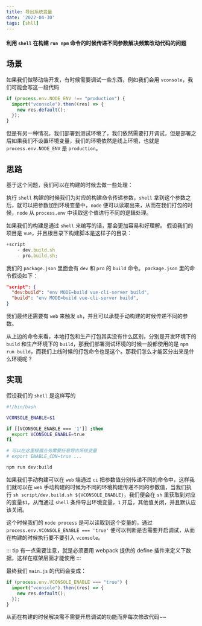 ```yaml
---
title: 导出系统变量
date: '2022-04-30'
tags: [shll]
---
```


#### 利用 `shell` 在构建 `run npm` 命令的时候传递不同参数解决频繁改动代码的问题

## 场景

如果我们做移动端开发，有时候需要调试一些东西，例如我们会用 `vconsole`，我们可能会写这一段代码

```js
if (process.env.NODE_ENV !== "production") {
  import("vconsole").then((res) => {
    new res.default();
  });
}
```

但是有另一种情况，我们部署到测试环境了，我们依然需要打开调试，但是部署之后如果我们不设置环境变量，我们的环境依然是线上环境，也就是 `process.env.NODE_ENV` 是 `production`。

## 思路

基于这个问题，我们可以在构建的时候去做一些处理：

执行 `shell` 构建的时候我们为对应的构建命令传递参数，`shell` 拿到这个参数之后，就可以把参数加到环境变量中，`node` 便可以读取出来，从而在我们打包的时候，`node` 从 `process.env` 中读取这个值进行不同的逻辑处理。

如果我们的构建是通过 `shell` 来编写的话，那会更加容易和好理解。
假设我们的项目是 `vue`，并且根目录下构建脚本是这样子的目录：

```js
+script 
    - dev.build.sh
    - pro.build.sh;
```

我们的 `package.json` 里面会有 `dev` 和 `pro` 的 `build` 命令。
`package.json` 里的命令假设如下：

```json
"script": {
  "dev:build": "env MODE=build vue-cli-server build",
  "build": "env MODE=build vue-cli-server build",
}
```

我们最终还需要有 `web` 来触发 `sh`，并且可以承载手动构建的时候传递不同的参数。

从上边的命令来看，本地打包和生产打包其实没有什么区别，分别是开发环境下的 `build` 和生产环境下的 `build`，那我们部署测试环境的时候一般都使用的是 `npm run build`，而我们上线时候的打包命令也是这个。那我们怎么才能区分出来是什么环境呢？

## 实现

假设我们的 `shell` 是这样写的

```sh
#!/bin/bash

VCONSOLE_ENABLE=$1

if [[VCONSOLE_ENABLE === '1']] ;then
  export VCONSOLE_ENABLE=true
fi

# 可以在这里根据业务需要任意导出系统变量
# export ENABLE_CDN=true ...

npm run dev:build
```

如果我们手动构建可以在 `web` 端通过 `ci` 把参数值分别传递不同的命令中，这样我们就可以在 `web` 手动构建的时候为不同的环境构建传递不同的参数值，当我们执行 `sh script/dev.build.sh ${VCONSOLE_ENABLE}`，我们便会在 `sh` 里获取到对应的变量`$1`，从而通过 `shell` 条件导出环境变量，`1` 开启，其他值关闭，并且默认应该关闭。

这个时候我们的 `node process` 是可以读取到这个变量的，通过 `process.env.VCONSOLE_ENABLE === 'true'` 便可以判断是否需要开启调试，从而在构建的时候执行要不要引入 `vconsole`。

::: tip
有一点需要注意，就是必须要用 webpack 提供的 define 插件来定义下数据，这样在框架层面才能使用
:::

最终我们 `main.js` 的代码会变成：

```js
if (process.env.VCONSOLE_ENABLE === "true") {
  import("vconsole").then((res) => {
    new res.default();
  });
}
```

从而在构建的时候解决需不需要开启调试的功能而非每次修改代码~~
